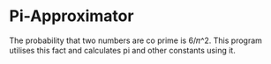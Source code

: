 # Pi-Approximator
The probability that two numbers are co prime is 6/𝜋^2. This program utilises this fact and calculates pi and other constants using it.
